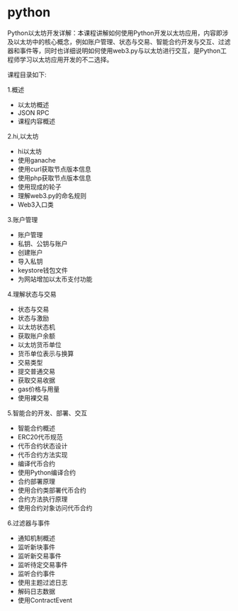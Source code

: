 # python
Python以太坊开发详解：本课程讲解如何使用Python开发以太坊应用，内容即涉及以太坊中的核心概念，例如账户管理、状态与交易、智能合约开发与交互、过滤器和事件等，同时也详细说明如何使用web3.py与以太坊进行交互，是Python工程师学习以太坊应用开发的不二选择。

课程目录如下:

1.概述

- 以太坊概述
- JSON RPC
- 课程内容概述

2.hi,以太坊

- hi以太坊
- 使用ganache
- 使用curl获取节点版本信息
- 使用php获取节点版本信息
- 使用现成的轮子
- 理解web3.py的命名规则
- Web3入口类


3.账户管理

- 账户管理
- 私钥、公钥与账户
- 创建账户
- 导入私钥
- keystore钱包文件
- 为网站增加以太币支付功能

4.理解状态与交易

- 状态与交易
- 状态与激励
- 以太坊状态机
- 获取账户余额
- 以太坊货币单位
- 货币单位表示与换算
- 交易类型
- 提交普通交易
- 获取交易收据
- gas价格与用量
- 使用裸交易

5.智能合的开发、部署、交互

- 智能合约概述
- ERC20代币规范
- 代币合约状态设计
- 代币合约方法实现
- 编译代币合约
- 使用Python编译合约
- 合约部署原理
- 使用合约类部署代币合约
- 合约方法执行原理
- 使用合约对象访问代币合约

6.过滤器与事件

- 通知机制概述
- 监听新块事件
- 监听新交易事件
- 监听待定交易事件
- 监听合约事件
- 使用主题过滤日志
- 解码日志数据
- 使用ContractEvent
